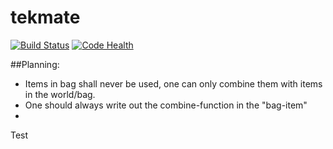 # tekmate

[![Build Status](https://travis-ci.org/mkli90/tekmate.svg?branch=master)](https://travis-ci.org/mkli90/tekmate)
[![Code Health](https://landscape.io/github/mkli90/tekmate/master/landscape.svg?style=flat)](https://landscape.io/github/mkli90/tekmate/master)


##Planning:

- Items in bag shall never be used, one can only combine them with items in the world/bag.
- One should always write out the combine-function in the "bag-item"
- 

Test
